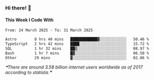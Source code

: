 ### Hi there! 👋

#### This Week I Code With
<!--START_SECTION:waka-->

```txt
From: 24 March 2025 - To: 31 March 2025

Astro        8 hrs 40 mins   ████████████▓░░░░░░░░░░░░   50.46 %
TypeScript   2 hrs 42 mins   ████░░░░░░░░░░░░░░░░░░░░░   15.72 %
SQL          1 hr 32 mins    ██▒░░░░░░░░░░░░░░░░░░░░░░   08.97 %
Bash         1 hr 7 mins     █▓░░░░░░░░░░░░░░░░░░░░░░░   06.50 %
Other        29 mins         ▓░░░░░░░░░░░░░░░░░░░░░░░░   02.86 %
```

<!--END_SECTION:waka-->

<!--STARTS_HERE_QUOTE_README-->
<i>❝There are around  3.58 billion internet users worldwide as of 2017 according to statista.❞</i>
<!--ENDS_HERE_QUOTE_README-->
